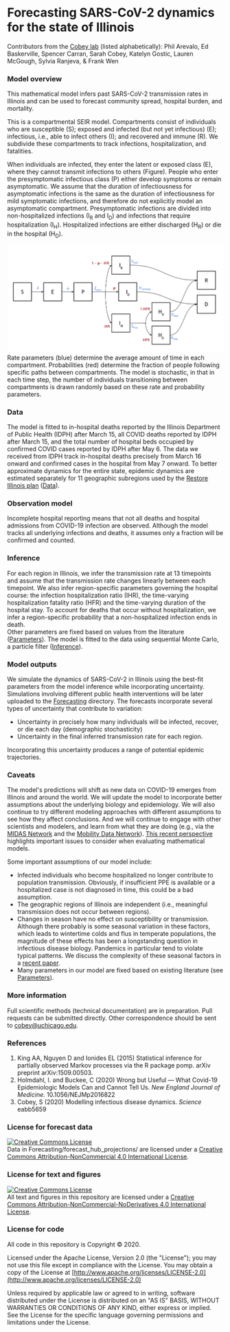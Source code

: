 # Forecasting SARS-CoV-2 dynamics for the state of Illinois

Contributors from the [Cobey lab](https://cobeylab.uchicago.edu) (listed alphabetically): Phil Arevalo, Ed Baskerville, Spencer Carran, Sarah Cobey, Katelyn Gostic, Lauren McGough, Sylvia Ranjeva, & Frank Wen

### Model overview

This mathematical model infers past SARS-CoV-2 transmission rates in Illinois and can be used to forecast community spread, hospital burden, and mortality.

This is a compartmental SEIR model.
Compartments consist of individuals who are susceptible (S); exposed and infected (but not yet infectious) (E); infectious, i.e., able to infect others (I); and recovered and immune (R).
We subdivide these compartments to track infections, hospitalization, and fatalities.

When individuals are infected, they enter the latent or exposed class (E), where they cannot transmit infections to others (Figure).
People who enter the presymptomatic infectious class (P) either develop symptoms or remain asymptomatic.
We assume that the duration of infectiousness for asymptomatic infections is the same as the duration of infectiousness for mild symptomatic infections, and therefore do not explicitly model an asymptomatic compartment.
Presymptomatic infections are divided into non-hospitalized infections (I<sub>R</sub> and I<sub>D</sub>) and infections that require hospitalization (I<sub>H</sub>).
Hospitalized infections are either discharged (H<sub>R</sub>) or die in the hospital (H<sub>D</sub>).

![Figure 1](model_diagram.png)
Rate parameters (blue) determine the average amount of time in each compartment.
Probabilities (red) determine the fraction of people following specific paths between compartments.
The model is stochastic, in that in each time step, the number of individuals transitioning between compartments is drawn randomly based on these rate and probability parameters.

### Data
The model is fitted to in-hospital deaths reported by the Illinois Department of Public Health (IDPH) after March 15, all COVID deaths reported by IDPH after March 15, and the total number of hospital beds occupied by confirmed COVID cases reported by IDPH after May 6.
The data we received from IDPH track in-hospital deaths precisely from March 16 onward and confirmed cases in the hospital from May 7 onward.
To better approximate dynamics for the entire state, epidemic dynamics are estimated separately for 11 geographic subregions used by the [Restore Illinois plan](https://coronavirus.illinois.gov/s/restore-illinois-introduction) ([Data](./Data)).

### Observation model
Incomplete hospital reporting means that not all deaths and hospital admissions from COVID-19 infection are observed.
Although the model tracks all underlying infections and deaths, it assumes only a fraction will be confirmed and counted.

### Inference
For each region in Illinois, we infer the transmission rate at 13 timepoints and assume that the transmission rate changes linearly between each timepoint.
We also infer region-specific parameters governing the hospital course: the infection hospitalization ratio (IHR), the time-varying hospitalization fatality ratio (HFR) and the time-varying duration of the hospital stay.
To account for deaths that occur without hospitalization, we infer a region-specific probability that a non-hospitalized infection ends in death.  
Other parameters are fixed based on values from the literature ([Parameters](./Parameters)).
The model is fitted to the data using sequential Monte Carlo, a particle filter ([Inference](./Inference)).

### Model outputs
We simulate the dynamics of SARS-CoV-2 in Illinois using the best-fit parameters from the model inference while incorporating uncertainty.
Simulations involving different public health interventions will be later uploaded to the [Forecasting](./Forecasting) directory.
The forecasts incorporate several types of uncertainty that contribute to variation:
* Uncertainty in precisely how many individuals will be infected, recover, or die each day (demographic stochasticity)
* Uncertainty in the final inferred transmission rate for each region.

Incorporating this uncertainty produces a range of potential epidemic trajectories.

### Caveats
The model's predictions will shift as new data on COVID-19 emerges from Illinois and around the world.
We will update the model to incorporate better assumptions about the underlying biology and epidemiology.
We will also continue to try different modeling approaches with different assumptions to see how they affect conclusions.
And we will continue to engage with other scientists and modelers, and learn from what they are doing (e.g., via the [MIDAS Network](https://midasnetwork.us/) and the [Mobility Data Network](https://www.covid19mobility.org/)). 
[This recent perspective](https://www.nejm.org/doi/full/10.1056/NEJMp2016822) highlights important issues to consider when evaluating mathematical models.

Some important assumptions of our model include:
* Infected individuals who become hospitalized no longer contribute to population transmission. Obviously, if insufficient PPE is available or a hospitalized case is not diagnosed in time, this could be a bad assumption.
* The geographic regions of Illinois are independent (i.e., meaningful transmission does not occur between regions).
* Changes in season have no effect on susceptibility or transmission. Although there probably is some seasonal variation in these factors, which leads to wintertime colds and flus in temperate populations, the magnitude of these effects has been a longstanding question in infectious disease biology. Pandemics in particular tend to violate typical patterns. We discuss the complexity of these seasonal factors in a [recent paper](https://science.sciencemag.org/content/early/2020/04/23/science.abb5659/tab-article-info).
* Many parameters in our model are fixed based on existing literature (see [Parameters](./Parameters)).

### More information

Full scientific methods (technical documentation) are in preparation.
Pull requests can be submitted directly.
Other correspondence should be sent to cobey@uchicago.edu.

### References
1. King AA, Nguyen D and Ionides EL (2015) Statistical inference for partially observed Markov processes via the R package pomp. arXiv preprint arXiv:1509.00503.
2. Holmdahl, I. and Buckee, C (2020) Wrong but Useful — What Covid-19 Epidemiologic Models Can and Cannot Tell Us. <i>New England Journal of Medicine.</i> 10.1056/NEJMp2016822
3. Cobey, S (2020) Modelling infectious disease dynamics. <i>Science</i> eabb5659


### License for forecast data
<a rel="license" href="http://creativecommons.org/licenses/by-nc/4.0/"><img alt="Creative Commons License" style="border-width:0" src="https://i.creativecommons.org/l/by-nc/4.0/88x31.png" /></a><br />Data in Forecasting/forecast_hub_projections/ are licensed under a <a rel="license" href="http://creativecommons.org/licenses/by-nc/4.0/">Creative Commons Attribution-NonCommercial 4.0 International License</a>.

### License for text and figures

<a rel="license" href="http://creativecommons.org/licenses/by-nc-nd/4.0/"><img alt="Creative Commons License" style="border-width:0" src="https://i.creativecommons.org/l/by-nc-nd/4.0/88x31.png" /></a><br />All text and figures in this repository are licensed under a <a rel="license" href="http://creativecommons.org/licenses/by-nc-nd/4.0/">Creative Commons Attribution-NonCommercial-NoDerivatives 4.0 International License</a>.

### License for code

All code in this repository is Copyright © 2020.

Licensed under the Apache License, Version 2.0 (the "License");
you may not use this file except in compliance with the License.
You may obtain a copy of the License at
    [http://www.apache.org/licenses/LICENSE-2.0](http://www.apache.org/licenses/LICENSE-2.0)

Unless required by applicable law or agreed to in writing, software
distributed under the License is distributed on an "AS IS" BASIS,
WITHOUT WARRANTIES OR CONDITIONS OF ANY KIND, either express or implied.
See the License for the specific language governing permissions and
limitations under the License.
